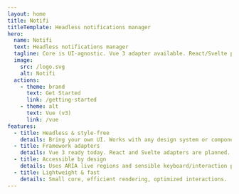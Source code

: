```yaml
---
layout: home
title: Notifi
titleTemplate: Headless notifications manager
hero:
  name: Notifi
  text: Headless notifications manager
  tagline: Core is UI-agnostic. Vue 3 adapter available. React/Svelte planned.
  image:
    src: /logo.svg
    alt: Notifi
  actions:
    - theme: brand
      text: Get Started
      link: /getting-started
    - theme: alt
      text: Vue (v3)
      link: /vue
features:
  - title: Headless & style-free
    details: Bring your own UI. Works with any design system or component library.
  - title: Framework adapters
    details: Vue 3 ready today. React and Svelte adapters are planned.
  - title: Accessible by design
    details: Uses ARIA live regions and sensible keyboard/interaction patterns.
  - title: Lightweight & fast
    details: Small core, efficient rendering, optimized interactions.
---
```



